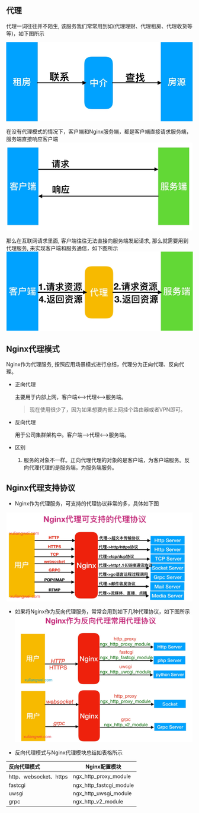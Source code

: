 ## 代理

代理一词往往并不陌生, 该服务我们常常用到如(代理理财、代理租房、代理收货等等)，如下图所示

![img](第七章-Nginx代理.assets/15239420127242.jpg)

 

在没有代理模式的情况下，客户端和Nginx服务端，都是客户端直接请求服务端，服务端直接响应客户端
![img](第七章-Nginx代理.assets/15427999258261.jpg)

那么在互联网请求里面, 客户端往往无法直接向服务端发起请求, 那么就需要用到代理服务, 来实现客户端和服务通信，如下图所示
![img](第七章-Nginx代理.assets/15378036144456.jpg)



## Nginx代理模式

Nginx作为代理服务, 按照应用场景模式进行总结，代理分为正向代理、反向代理。

* 正向代理

	主要用于内部上网，客户端<-->代理<-->服务端。

	> 现在使用很少了，因为如果想要内部上网挂个路由器或者VPN即可。

* 反向代理

	用于公司集群架构中。客户端-->代理<-->服务端。

* 区别
	1. 服务的对象不一样。正向代理代理的对象的是客户端，为客户端服务。反向代理代理的是服务端，为服务端服务。



## Nginx代理支持协议

* Nginx作为代理服务，可支持的代理协议非常的多，具体如下图

![img](第七章-Nginx代理.assets/15427911480446.jpg)

* 如果将Nginx作为反向代理服务，常常会用到如下几种代理协议，如下图所示
	![img](第七章-Nginx代理.assets/15427930199904.jpg)

* 反向代理模式与Nginx代理模块总结如表格所示

| 反向代理模式           | Nginx配置模块           |
| :--------------------- | ----------------------- |
| http、websocket、https | ngx_http_proxy_module   |
| fastcgi                | ngx_http_fastcgi_module |
| uwsgi                  | ngx_http_uwsgi_module   |
| grpc                   | ngx_http_v2_module      |

